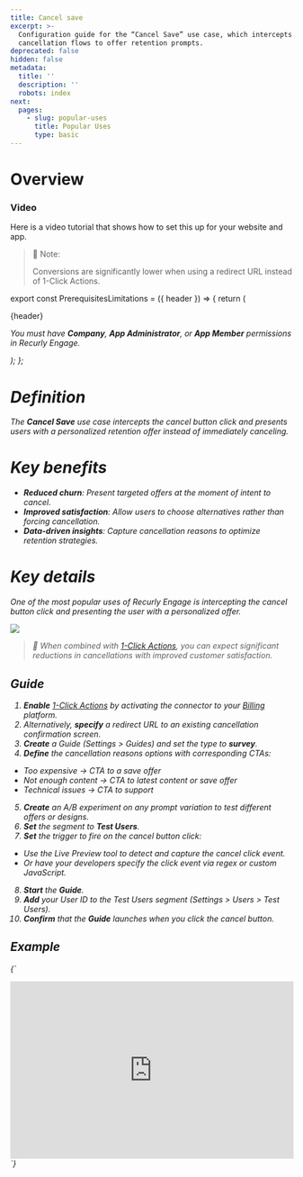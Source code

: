 ```yaml
---
title: Cancel save
excerpt: >-
  Configuration guide for the “Cancel Save” use case, which intercepts
  cancellation flows to offer retention prompts.
deprecated: false
hidden: false
metadata:
  title: ''
  description: ''
  robots: index
next:
  pages:
    - slug: popular-uses
      title: Popular Uses
      type: basic
---
```

# Overview

### Video

Here is a video tutorial that shows how to set this up for your website and app.

<Embed url="https://www.loom.com/embed/37d0ba60b71e4444be6ddcfe14e56add?sid=77dddded-5f13-4cd0-899b-9105cde9f286" href="https://www.loom.com/embed/37d0ba60b71e4444be6ddcfe14e56add?sid=77dddded-5f13-4cd0-899b-9105cde9f286" typeOfEmbed="iframe" height="480px" width="100%" iframe="true" />

> 🚧 Note:
>
> Conversions are significantly lower when using a redirect URL instead of 1-Click Actions.

export const PrerequisitesLimitations = ({ header }) => {
  return (
    <div className="flex justify-start">
      <div className="rounded-md p-6 m-4 max-w-lg shadow-md border border-gray-300 dark:bg-gray-800 dark:border-gray-600">
        <p className="text-lg font-bold">{header}</p>
        <p>
          <i className="fa-solid fa-check mr-2" />
          You must have <strong>Company</strong>, <strong>App Administrator</strong>, or <strong>App Member</strong> permissions in Recurly Engage.
        </p>
      </div>
    </div>
  );
};

<PrerequisitesLimitations header="Prerequisites & limitations" />

# Definition

The **Cancel Save** use case intercepts the cancel button click and presents users with a personalized retention offer instead of immediately canceling.

# Key benefits

* **Reduced churn**: Present targeted offers at the moment of intent to cancel.
* **Improved satisfaction**: Allow users to choose alternatives rather than forcing cancellation.
* **Data-driven insights**: Capture cancellation reasons to optimize retention strategies.

# Key details

One of the most popular uses of Recurly Engage is intercepting the cancel button click and presenting the user with a personalized offer.

<Image align="center" className="border" border={true} src="https://files.readme.io/ba41c6a-Screenshot_2024-04-05_at_2.52.10_PM.png" />

> 📘 When combined with [1-Click Actions](actions-1), you can expect significant reductions in cancellations with improved customer satisfaction.

## Guide

1. **Enable** [1-Click Actions](actions-1) by activating the connector to your [Billing](billing) platform.
2. Alternatively, **specify** a redirect URL to an existing cancellation confirmation screen.
3. **Create** a Guide (Settings > Guides) and set the type to **survey**.
4. **Define** the cancellation reasons options with corresponding CTAs:

* Too expensive → CTA to a save offer
* Not enough content → CTA to latest content or save offer
* Technical issues → CTA to support

5. **Create** an A/B experiment on any prompt variation to test different offers or designs.
6. **Set** the segment to **Test Users**.
7. **Set** the trigger to fire on the cancel button click:

* Use the Live Preview tool to detect and capture the cancel click event.
* Or have your developers specify the click event via regex or custom JavaScript.

8. **Start** the **Guide**.
9. **Add** your User ID to the Test Users segment (Settings > Users > Test Users).
10. **Confirm** that the **Guide** launches when you click the cancel button.

## Example

<HTMLBlock>{`
<div style="position: relative; padding-bottom: 62.5%; height: 0;">
  <iframe  
    src="https://www.loom.com/embed/3a55570da3084432bf8516b442ab5590?sid=80617f1e-c3be-4bc3-b322-99d6ad886dee"  
    frameborder="0" webkitallowfullscreen mozallowfullscreen allowfullscreen  
    style="position: absolute; top: 0; left: 0; width: 100%; height: 100%;">
  </iframe>
</div>
`}</HTMLBlock>